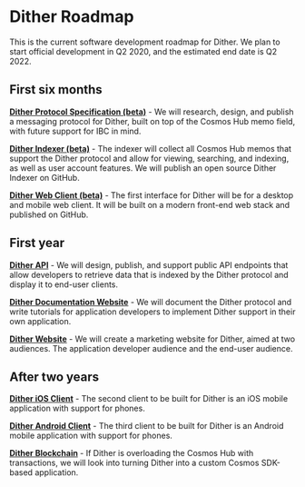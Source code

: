 # Dither Roadmap

This is the current software development roadmap for Dither. We plan to start official development in Q2 2020, and the estimated end date is Q2 2022.

## First six months

[**Dither Protocol Specification (beta)**](./roadmap-01-spec.md) - We will research, design, and publish a messaging protocol for Dither, built on top of the Cosmos Hub memo field, with future support for IBC  in mind.

[**Dither Indexer (beta)**](./roadmap-02-indexer.md) - The indexer will collect all Cosmos Hub memos that support the Dither protocol and allow for viewing, searching, and indexing, as well as user account features. We will publish an open source Dither Indexer on GitHub.

[**Dither Web Client (beta)**](./roadmap-03-webapp.md) - The first interface for Dither will be for a desktop and mobile web client. It will be built on a modern front-end web stack and published on GitHub.

## First year

[**Dither API**](./roadmap-04-api.md) - We will design, publish, and support public API endpoints that allow developers to retrieve data that is indexed by the Dither protocol and display it to end-user clients. 

[**Dither Documentation Website**](./roadmap-05-docs.md) - We will document the Dither protocol and write tutorials for application developers to implement Dither support in their own application.

[**Dither Website**](./roadmap-06-website.md) - We will create a marketing website for Dither, aimed at two audiences. The application developer audience and the end-user audience.

## After two years

[**Dither iOS Client**](./roadmap-07-ios.md) - The second client to be built for Dither is an iOS mobile application with support for phones.

[**Dither Android Client**](./roadmap-08-android.md) - The third client to be built for Dither is an Android  mobile application with support for phones.

[**Dither Blockchain**](./roadmap-09-blockchain.md) - If Dither is overloading the Cosmos Hub with transactions, we will look into turning Dither into a custom Cosmos SDK-based application.
